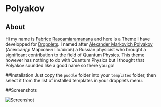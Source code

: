 
Polyakov
======

## About
Hi my name is [Fabrice Rasoamiaramanana](https://ca.linkedin.com/in/frasoamiaramanana) and here is a Theme I have developped for [Dropplets](http://dropplets.com). I named after [Alexander Markovich Polyakov](http://en.wikipedia.org/wiki/Alexander_Markovich_Polyakov) (Алекса́ндр Ма́ркович Поляко́в) a Russian physicist who brought a significant contribution to the field of Quantum Physics. This theme however has nothing to do with Quantum Physics but I thought that Polyakov sounded like a good name so there you go!

##Installation
Just copy the `puddle` folder into your `templates` folder, then select it from the list of installed templates in your dropplets menu.

##Screenshots

![Screenshot](http://projectify.me/templates/polyakov/screenshot.jpg)
